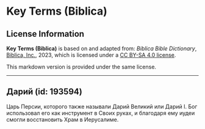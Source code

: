 # Key Terms (Biblica)

## License Information

**Key Terms (Biblica)** is based on and adapted from: _Biblica Bible Dictionary_, [Biblica, Inc.](https://www.biblica.com/), 2023, which is licensed under a [CC BY-SA 4.0 license](https://creativecommons.org/licenses/by-sa/4.0/legalcode.en).

This markdown version is provided under the same license.



--------------------------------

## Дарий (id: 193594)

Царь Персии, которого также называли Дарий Великий или Дарий I. Бог использовал его как инструмент в Своих руках, и благодаря ему иудеи смогли восстановить Храм в Иерусалиме.


